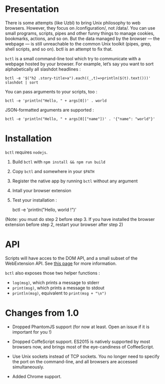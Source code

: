# Presentation

There is some attempts (like Uzbl) to bring Unix philosophy to web
browsers. However, they focus on /configuration/, not /data/. You can use
small programs, scripts, pipes and other funny things to manage cookies,
bookmarks, actions, and so on. But the data managed by the browser —
the webpage — is still unreachable to the common Unix toolkit (pipes,
grep, shell scripts, and so on). bctl is an attempt to fix that.

`bctl` is a small command-line tool which try to communicate with a
webpage hosted by your browser. For example, let’s say you want to
sort alphabetically all slashdot headlines :

    bctl -e '$("h2 .story-title>a").each((_,t)=>println($(t).text()))' slashdot | sort

You can pass arguments to your scripts, too :

    bctl -e 'println("Hello, " + args[0])' . world

JSON-formatted arguments are supported :

    bctl -e 'println("Hello, " + args[0]["name"])' . '{"name": "world"}'

# Installation

`bctl` requires `nodejs`.

1. Build `bctl` with `npm install && npm run build`

2. Copy `bctl` and somewhere in your `$PATH`

3. Register the native app by running `bctl` without any argument

4. Intall your browser extension

5. Test your installation :

    bctl -e 'println("Hello, world !")'

(Note: you must do step 2 before step 3. If you have installed the
browser extension before step 2, restart your browser after step 2)

# API

Scripts will have acces to the DOM API, and a small subset of the
WebExtension API.
See [this page](https://developer.mozilla.org/en-US/Add-ons/WebExtensions/Content_scripts#Content_script_environment)
for more information.

`bctl` also exposes those two helper functions :

* `log(msg)`, which prints a message to stderr
* `print(msg)`, which prints a message to stdout
* `println(msg)`, equivalent to `print(msg + "\n")`

# Changes from 1.0

* Dropped PhantomJS support (for now at least. Open an issue if it is
important for you !)

* Dropped CoffeScript support. ES2015 is natively supported by most
browsers now, and brings most of the eye-candiness of CoffeeScript.

* Use Unix sockets instead of TCP sockets. You no longer need to specify
the port on the command-line, and all browsers are accessed simultaneously.

* Added Chrome support.
